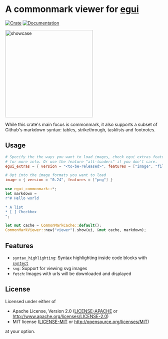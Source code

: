 # A commonmark viewer for [egui](https://github.com/emilk/egui)

[![Crate](https://img.shields.io/crates/v/egui_commonmark.svg)](https://crates.io/crates/egui_commonmark)
[![Documentation](https://docs.rs/egui_commonmark/badge.svg)](https://docs.rs/egui_commonmark)

<img src="https://raw.githubusercontent.com/lampsitter/egui_commonmark/master/assets/example-v3.png" alt="showcase" width=280/>

While this crate's main focus is commonmark, it also supports a subset of
Github's markdown syntax: tables, strikethrough, tasklists and footnotes.

## Usage

```toml
# Specify the the ways you want to load images, check egui_extras features
# for more info. Or use the feature "all-loaders" if you don't care.
egui_extras = { version = "<to-be-released>", features = ["image", "files"] }

# Opt into the image formats you want to load
image = { version = "0.24", features = ["png"] }
```

```rust
use egui_commonmark::*;
let markdown =
r"# Hello world

* A list
* [ ] Checkbox
";

let mut cache = CommonMarkCache::default();
CommonMarkViewer::new("viewer").show(ui, &mut cache, markdown);
```

## Features

* `syntax_highlighting`: Syntax highlighting inside code blocks with
  [`syntect`](https://crates.io/crates/syntect)
* `svg`: Support for viewing svg images
* `fetch`: Images with urls will be downloaded and displayed

## License

Licensed under either of

 * Apache License, Version 2.0 ([LICENSE-APACHE](LICENSE-APACHE) or http://www.apache.org/licenses/LICENSE-2.0)
 * MIT license ([LICENSE-MIT](LICENSE-MIT) or http://opensource.org/licenses/MIT)

at your option.
